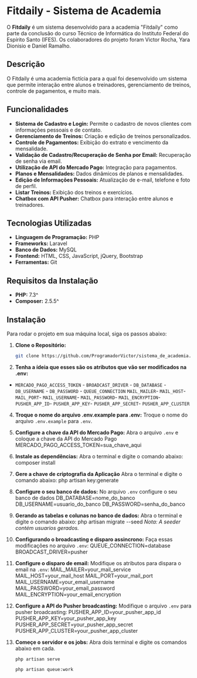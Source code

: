 # Fitdaily - Sistema de Academia

O **Fitdaily** é um sistema desenvolvido para a academia "Fitdaily" como parte da conclusão do curso Técnico de Informática do Instituto Federal do Espírito Santo (IFES). Os colaboradores do projeto foram Victor Rocha, Yara Dionisio e Daniel Ramalho.

## Descrição

O Fitdaily é uma academia fictícia para a qual foi desenvolvido um sistema que permite interação entre alunos e treinadores, gerenciamento de treinos, controle de pagamentos, e muito mais.

## Funcionalidades

- **Sistema de Cadastro e Login:** Permite o cadastro de novos clientes com informações pessoais e de contato.
- **Gerenciamento de Treinos:** Criação e edição de treinos personalizados.
- **Controle de Pagamentos:** Exibição do extrato e vencimento da mensalidade.
- **Validação de Cadastro/Recuperação de Senha por Email:** Recuperação de senha via email.
- **Utilização de API do Mercado Pago:** Integração para pagamentos.
- **Planos e Mensalidades:** Dados dinâmicos de planos e mensalidades.
- **Edição de Informações Pessoais:** Atualização de e-mail, telefone e foto de perfil.
- **Listar Treinos:** Exibição dos treinos e exercícios.
- **Chatbox com API Pusher:** Chatbox para interação entre alunos e treinadores.

## Tecnologias Utilizadas

- **Linguagem de Programação:** PHP
- **Frameworks:** Laravel
- **Banco de Dados:** MySQL
- **Frontend:** HTML, CSS, JavaScript, jQuery, Bootstrap
- **Ferramentas:** Git

## Requisitos da Instalação

- **PHP:** 7.3^
- **Composer:** 2.5.5^

## Instalação

Para rodar o projeto em sua máquina local, siga os passos abaixo:

1. **Clone o Repositório:**
   ```bash
   git clone https://github.com/ProgramadorVictor/sistema_de_academia.git

2. **Tenha a ídeia que esses são os atributos que vão ser modificados na .env:**
- `MERCADO_PAGO_ACCESS_TOKEN` - `BROADCAST_DRIVER` - `DB_DATABASE` - `DB_USERNAME` - `DB_PASSWORD` - `QUEUE_CONNECTION` `MAIL_MAILER`- `MAIL_HOST`- `MAIL_PORT`- `MAIL_USERNAME`- `MAIL_PASSWORD`- `MAIL_ENCRYPTION`- `PUSHER_APP_ID`- `PUSHER_APP_KEY`- `PUSHER_APP_SECRET`- `PUSHER_APP_CLUSTER`
  
4. **Troque o nome do arquivo .env.example para .env:**
      Troque o nome do arquivo `.env.example` para `.env`.

5. **Configure a chave da API do Mercado Pago:**
   Abra o arquivo `.env` e coloque a chave da API do Mercado Pago
   MERCADO_PAGO_ACCESS_TOKEN=sua_chave_aqui

3. **Instale as dependências:**
    Abra o terminal e digite o comando abaixo:
    composer install

4. **Gere a chave de criptografia da Aplicação**
    Abra o terminal e digite o comando abaixo:
    php artisan key:generate

5. **Configure o seu banco de dados:**
    No arquivo `.env` configure o seu banco de dados
    DB_DATABASE=nome_do_banco DB_USERNAME=usuario_do_banco DB_PASSWORD=senha_do_banco

6. **Gerando as tabelas e colunas no banco de dados:**
    Abra o terminal e digite o comando abaixo:
    php artisan migrate --seed
*Nota: A seeder contém usuarios gerados.*

7. **Configurando o broadcasting e disparo assincrono:**
    Faça essas modificações no arquivo `.env`:
    QUEUE_CONNECTION=database BROADCAST_DRIVER=pusher

8. **Configure o disparo de email:**
    Modifique os atributos para dispara o email na `.env`:
    MAIL_MAILER=your_mail_service MAIL_HOST=your_mail_host MAIL_PORT=your_mail_port MAIL_USERNAME=your_email_username MAIL_PASSWORD=your_email_password MAIL_ENCRYPTION=your_email_encryption

9. **Configure a API do Pusher broadcasting:**
    Modifique o arquivo  `.env` para pusher broadcasting:
    PUSHER_APP_ID=your_pusher_app_id PUSHER_APP_KEY=your_pusher_app_key PUSHER_APP_SECRET=your_pusher_app_secret PUSHER_APP_CLUSTER=your_pusher_app_cluster

11. **Começe o servidor e os jobs:**
    Abra dois terminal e digite os comandos abaixo em cada.   
     ```
     php artisan serve
     ```
     ```
     php artisan queue:work
     ```
